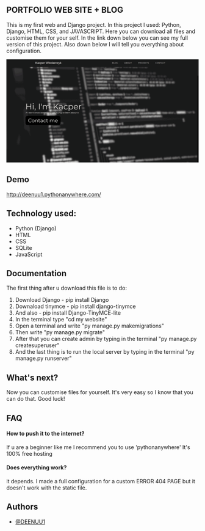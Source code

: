 
## PORTFOLIO WEB SITE + BLOG
This is my first web and Django project. In this project I used: Python, Django, HTML, CSS, and JAVASCRIPT.
Here you can download all files and customise them for your self. In the link down below you can see my full version of 
this project.
Also down below I will tell you everything about configuration. 

<img src="demo.gif"/>


## Demo

http://deenuu1.pythonanywhere.com/

## Technology used:
- Python (Django)
- HTML
- CSS
- SQLite
- JavaScript

## Documentation

The first thing after u download this file is to do:

1. Download Django - pip install Django
2. Downaload tinymce - pip install django-tinymce
3. And also - pip install Django-TinyMCE-lite
4. In the terminal type "cd my website"
4. Open a terminal and write "py manage.py makemigrations"
5. Then write "py manage.py migrate"
6. After that you can create admin  by typing in the terminal "py manage.py createsuperuser"
7. And the last thing is to run the local server by typing in the terminal "py manage.py runserver"



## What's next? 

Now you can customise files for yourself. It's very easy so I know that you can do that.
Good luck!
## FAQ

#### How to push it to the internet? 

If u are a beginner like me I recommend you to use 'pythonanywhere' It's 100% free hosting

#### Does everything work?

it depends. I made a full configuration for a custom ERROR 404 PAGE but it doesn't work with the static file.



## Authors

- [@DEENUU1](https://www.github.com/DEENUU1)

